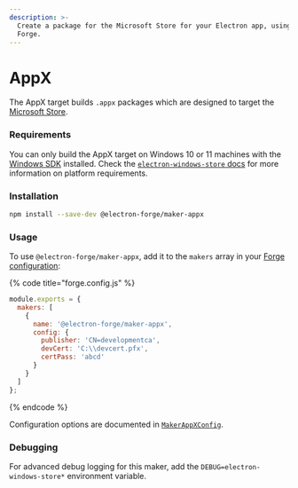 ```yaml
---
description: >-
  Create a package for the Microsoft Store for your Electron app, using Electron
  Forge.
---
```


# AppX

The AppX target builds `.appx` packages which are designed to target the [Microsoft Store](https://apps.microsoft.com/home).

### Requirements

You can only build the AppX target on Windows 10 or 11 machines with the [Windows SDK](https://developer.microsoft.com/en-us/windows/downloads/windows-sdk/) installed. Check the [`electron-windows-store` docs](https://github.com/electron-userland/electron-windows-store) for more information on platform requirements.

### Installation

```bash
npm install --save-dev @electron-forge/maker-appx
```

### Usage

To use `@electron-forge/maker-appx`, add it to the `makers` array in your [Forge configuration](../configuration.md):

{% code title="forge.config.js" %}
```javascript
module.exports = {
  makers: [
    {
      name: '@electron-forge/maker-appx',
      config: {
        publisher: 'CN=developmentca',
        devCert: 'C:\\devcert.pfx',
        certPass: 'abcd'
      }
    }
  ]
};
```
{% endcode %}

Configuration options are documented in [`MakerAppXConfig`](https://js.electronforge.io/interfaces/\_electron\_forge\_maker\_appx.MakerAppXConfig.html).

### Debugging

For advanced debug logging for this maker, add the `DEBUG=electron-windows-store*` environment variable.
